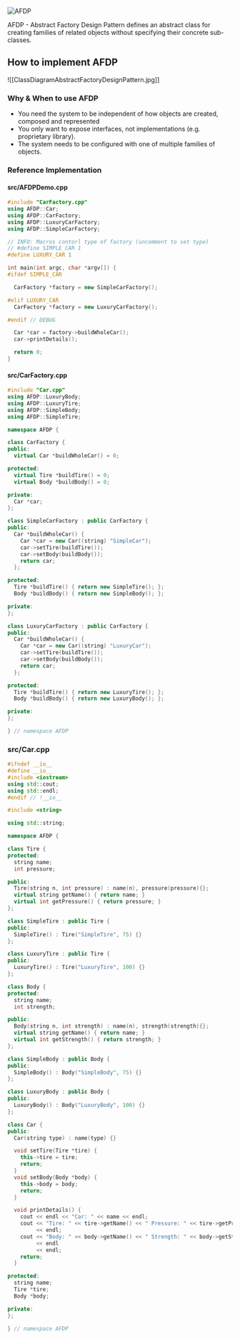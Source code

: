 ![AFDP](https://www.youtube.com/watch?v=blDsmrsyOME&list=PLk6CEY9XxSIDZhQURp6d8Sgp-A0yKKDKV&index=2)

AFDP - Abstract Factory Design Pattern defines an abstract class for creating families of related objects without specifying their concrete sub-classes. 

## How to implement AFDP

![[ClassDiagramAbstractFactoryDesignPattern.jpg]]

### Why & When to use AFDP
- You need the system to be independent of how objects are created, composed and represented
- You only want to expose interfaces, not implementations (e.g. proprietary library).
- The system needs to be configured with one of multiple families of objects.

### Reference Implementation

#### src/AFDPDemo.cpp
```cpp
#include "CarFactory.cpp"
using AFDP::Car;
using AFDP::CarFactory;
using AFDP::LuxuryCarFactory;
using AFDP::SimpleCarFactory;

// INFO: Macros contorl type of factory (uncomment to set type)
// #define SIMPLE_CAR 1
#define LUXURY_CAR 1

int main(int argc, char *argv[]) {
#ifdef SIMPLE_CAR

  CarFactory *factory = new SimpleCarFactory();

#elif LUXURY_CAR
  CarFactory *factory = new LuxuryCarFactory();

#endif // DEBUG

  Car *car = factory->buildWholeCar();
  car->printDetails();

  return 0;
}
```

#### src/CarFactory.cpp
```cpp
#include "Car.cpp"
using AFDP::LuxuryBody;
using AFDP::LuxuryTire;
using AFDP::SimpleBody;
using AFDP::SimpleTire;

namespace AFDP {

class CarFactory {
public:
  virtual Car *buildWholeCar() = 0;

protected:
  virtual Tire *buildTire() = 0;
  virtual Body *buildBody() = 0;

private:
  Car *car;
};

class SimpleCarFactory : public CarFactory {
public:
  Car *buildWholeCar() {
    Car *car = new Car((string) "SimpleCar");
    car->setTire(buildTire());
    car->setBody(buildBody());
    return car;
  };

protected:
  Tire *buildTire() { return new SimpleTire(); };
  Body *buildBody() { return new SimpleBody(); };

private:
};

class LuxuryCarFactory : public CarFactory {
public:
  Car *buildWholeCar() {
    Car *car = new Car((string) "LuxuryCar");
    car->setTire(buildTire());
    car->setBody(buildBody());
    return car;
  };

protected:
  Tire *buildTire() { return new LuxuryTire(); };
  Body *buildBody() { return new LuxuryBody(); };

private:
};

} // namespace AFDP
```

### src/Car.cpp
```cpp
#ifndef __io__
#define __io__
#include <iostream>
using std::cout;
using std::endl;
#endif // !__io__

#include <string>

using std::string;

namespace AFDP {

class Tire {
protected:
  string name;
  int pressure;

public:
  Tire(string n, int pressure) : name(n), pressure(pressure){};
  virtual string getName() { return name; }
  virtual int getPressure() { return pressure; }
};

class SimpleTire : public Tire {
public:
  SimpleTire() : Tire("SimpleTire", 75) {}
};

class LuxuryTire : public Tire {
public:
  LuxuryTire() : Tire("LuxuryTire", 100) {}
};

class Body {
protected:
  string name;
  int strength;

public:
  Body(string n, int strength) : name(n), strength(strength){};
  virtual string getName() { return name; }
  virtual int getStrength() { return strength; }
};

class SimpleBody : public Body {
public:
  SimpleBody() : Body("SimpleBody", 75) {}
};

class LuxuryBody : public Body {
public:
  LuxuryBody() : Body("LuxuryBody", 100) {}
};

class Car {
public:
  Car(string type) : name(type) {}

  void setTire(Tire *tire) {
    this->tire = tire;
    return;
  }
  void setBody(Body *body) {
    this->body = body;
    return;
  }

  void printDetails() {
    cout << endl << "Car: " << name << endl;
    cout << "Tire: " << tire->getName() << " Pressure: " << tire->getPressure()
         << endl;
    cout << "Body: " << body->getName() << " Strength: " << body->getStrength()
         << endl
         << endl;
    return;
  }

protected:
  string name;
  Tire *tire;
  Body *body;

private:
};

} // namespace AFDP
```